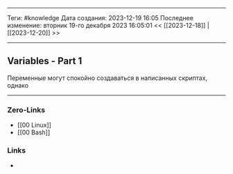___
Теги: #knowledge 
Дата создания: 2023-12-19 16:05 
Последнее изменение: вторник 19-го декабря 2023 16:05:01
<< [[2023-12-18]] | [[2023-12-20]] >> 
___
## Variables - Part 1

Переменные могут спокойно создаваться в написанных скриптах, однако

___
### Zero-Links
- [[00 Linux]]
- [[00 Bash]]
### Links
- 
